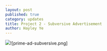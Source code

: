 ```yaml
---
layout: post
published: true
category: updates
title: Project 2 - Subversive Advertisement
author: Hayley Ye
---
```

![]({{site.baseurl}}/assets/prime-ad-subversive.png)![prime-ad-subversive.png]
